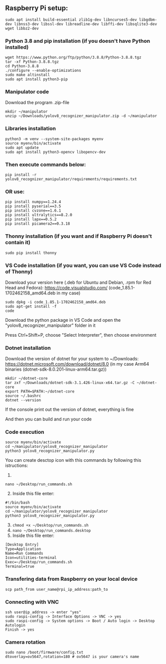 ## Raspberry Pi setup:

```
sudo apt install build-essential zlib1g-dev libncurses5-dev libgdbm-dev libnss3-dev libssl-dev libreadline-dev libffi-dev libsqlite3-dev wget libbz2-dev
```

### Python 3.8 and pip installation (if you doesn't have Python installed)

```
wget https://www.python.org/ftp/python/3.8.8/Python-3.8.8.tgz
tar -xf Python-3.8.8.tgz
cd Python-3.8.8
./configure --enable-optimizations
sudo make altinstall
sudo apt install python3-pip
```

### Manipulator code

Download the program .zip-file

```
mkdir ~/manipulator
unzip ~/Downloads/yolov8_recognizer_manipulator.zip -d ~/manipulator
```

### Libraries installation

```
python3 -m venv --system-site-packages myenv
source myenv/bin/activate
sudo apt update
sudo apt install python3-opencv libopencv-dev
```

### Then execute commands below:
```
pip install -r yolov8_recognizer_manipulator/requirements/requirements.txt
```

### OR use:

```
pip install numpy==1.24.4
pip install pyserial==3.5
pip install cvzone==1.6.1
pip install ultralytics==8.2.0
pip install lapx==0.5.2
pip install picamera2==0.3.18
```

### Thonny installation (if you want and if Raspberry Pi doesn't contain it)

```
sudo pip install thonny
```

### VS Code installation (if you want, you can use VS Code instead of Thonny)

Download your version here (.deb for Ubuntu and Debian, .rpm for Red Head and Fedora):
https://code.visualstudio.com/ (code_1.85.1-1702462158_amd64.deb in my case)

```
sudo dpkg -i code_1.85.1-1702462158_amd64.deb
sudo apt-get install -f
code
```

Download the python package in VS Code and open the "yolov8_recognizer_manipulator" folder in it

Press Ctrl+Shift+P, choose "Select Interpreter", then choose environment

### Dotnet installation

Download the version of dotnet for your system to ~/Downloads: https://dotnet.microsoft.com/download/dotnet/8.0
(in my case Arm64 binaries (dotnet-sdk-8.0.201-linux-arm64.tar.gz))

```
mkdir ~/dotnet-core
tar zxf ~/Downloads/dotnet-sdk-3.1.426-linux-x64.tar.gz -C ~/dotnet-core
export PATH=$PATH:~/dotnet-core
source ~/.bashrc
dotnet --version
```

If the console print out the version of dotnet, everything is fine

And then you can build and run your code

### Code execution

```
source myenv/bin/activate
cd ~/manipulator/yolov8_recognizer_manipulator
python3 yolov8_recognizer_manipulator.py
```

You can create desctop icon with this commands by following this istructions:

1)
```
nano ~/Desktop/run_commands.sh
```
2) Inside this file enter:

```
#!/bin/bash
source myenv/bin/activate
cd ~/manipulator/yolov8_recognizer_manipulator
python3 yolov8_recognizer_manipulator.py
```

3) ```chmod +x ~/Desktop/run_commands.sh```
4) ```nano ~/Desktop/run_commands.desktop```
5) Inside this file enter:

```
[Desktop Entry]
Type=Application
Name=Run Commands
Icon=utilities-terminal
Exec=~/Desktop/run_commands.sh
Terminal=true
```

### Transfering data from Raspberry on your local device

```
scp path_from user_name@rpi_ip_address:path_to
```

### Connecting with VNC

```
ssh user@ip_address -> enter "yes"
sudo raspi-config -> Interface Options -> VNC -> yes
sudo raspi-config -> System options -> Boot / Auto login -> Desktop Autologin
Finish -> yes
```

### Camera rotation

```
sudo nano /boot/firmware/config.txt
dtoverlay=ov5647,rotation=180 # ov5647 is your camera's name
```

